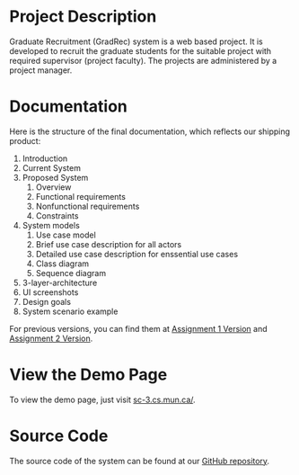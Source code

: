 # Project Description

Graduate Recruitment (GradRec) system is a web based project. It is developed to recruit the graduate students for the suitable project with required supervisor (project faculty). The projects are administered by a project manager.

# Documentation

Here is the structure of the final documentation, which reflects our shipping product: 

1. Introduction
2. Current System
3. Proposed System
   1. Overview
   2. Functional requirements
   3. Nonfunctional requirements
   4. Constraints
4. System models
   1. Use case model
   2. Brief use case description for all actors
   3. Detailed use case description for enssential use cases
   4. Class diagram
   5. Sequence diagram
5. 3-layer-architecture
6. UI screenshots
7. Design goals
8. System scenario example

For previous versions, you can find them at [Assignment 1 Version](https://github.com/n6600shaw/GradRec/tree/master/Documentation/Assignment_1) and [Assignment 2 Version](https://github.com/n6600shaw/GradRec/tree/master/Documentation/Assignment_2).

# View the Demo Page

To view the demo page, just visit [sc-3.cs.mun.ca/](http://sc-3.cs.mun.ca/).

# Source Code

The source code of the system can be found at our [GitHub repository](https://github.com/n6600shaw/GradRec). 
